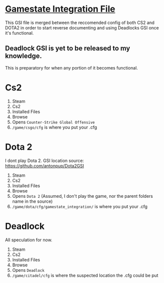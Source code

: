 # [Gamestate Integration File](gamestate_integration_v1.cfg)
This GSI file is merged between the reccomended config of both CS2 and DOTA2 in order to start reverse documenting and using Deadlocks GSI once it's functional.

## Deadlock GSI is yet to be released to my knowledge.
This is preparatory for when any portion of it becomes functional.

# Cs2
1. Steam
2. Cs2
3. Installed Files
4. Browse
5. Opens `Counter-Strike Global Offensive`
6. `/game/csgo/cfg` is where you put your .cfg

# Dota 2
I dont play Dota 2. GSI location source: https://github.com/antonpup/Dota2GSI
1. Steam
2. Cs2
3. Installed Files
4. Browse
5. Opens `Dota 2` (Assumed, I don't play the game, nor the parent folders name in the source)
6. `/game/dota/cfg/gamestate_integration/` is where you put your .cfg

# Deadlock
All speculation for now.
1. Steam
2. Cs2
3. Installed Files
4. Browse
5. Opens `Deadlock`
6. `/game/citadel/cfg` is where the suspected location the .cfg could be put